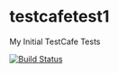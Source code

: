 # testcafetest1
My Initial TestCafe Tests

[![Build Status](https://travis-ci.org/AJK55/testcafetest1.svg?branch=master)](https://travis-ci.org/AJK55/testcafetest1)


